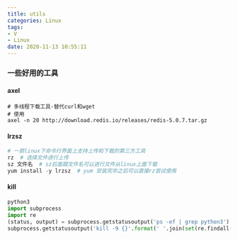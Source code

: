 ```yaml
---
title: utils
categories: Linux
tags: 
- V
- Linux
date: 2020-11-13 10:55:11
---
```


### 一些好用的工具

#### axel

```shell
# 多线程下载工具-替代curl和wget
# 使用
axel -n 20 http://download.redis.io/releases/redis-5.0.7.tar.gz
```

<!-- more -->

#### lrzsz

```python
# 一款linux下命令行界面上支持上传和下载的第三方工具
rz  # 选择文件进行上传
sz 文件名  # sz后面跟文件名可以进行文件从linux上面下载
yum install -y lrzsz  # yum 安装完毕之后可以直接rz尝试使用
```

#### kill

```python
python3
import subprocess
import re
(status, output) = subprocess.getstatusoutput('ps -ef | grep python3')
subprocess.getstatusoutput('kill -9 {}'.format(' '.join(set(re.findall(r'\d{3,6}', output)))))
```

